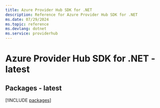 ```yaml
---
title: Azure Provider Hub SDK for .NET
description: Reference for Azure Provider Hub SDK for .NET
ms.date: 07/29/2024
ms.topic: reference
ms.devlang: dotnet
ms.service: providerhub
---
```

# Azure Provider Hub SDK for .NET - latest
## Packages - latest
[!INCLUDE [packages](provider-hub-index.md)]